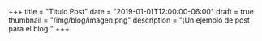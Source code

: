 +++
title = "Titulo Post"
date = "2019-01-01T12:00:00-06:00"
draft = true
thumbnail = "/img/blog/imagen.png"
description = "¡Un ejemplo de post para el blog!"
+++
